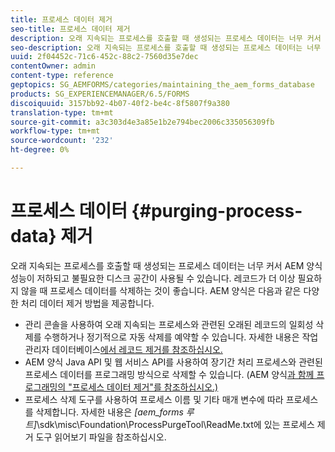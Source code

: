 ```yaml
---
title: 프로세스 데이터 제거
seo-title: 프로세스 데이터 제거
description: 오래 지속되는 프로세스를 호출할 때 생성되는 프로세스 데이터는 너무 커서 AEM 양식 성능이 저하되고 불필요한 디스크 공간이 사용될 수 있습니다. 프로세스 데이터를 삭제하는 방법을 참조하십시오.
seo-description: 오래 지속되는 프로세스를 호출할 때 생성되는 프로세스 데이터는 너무 커서 AEM 양식 성능이 저하되고 불필요한 디스크 공간이 사용될 수 있습니다. 프로세스 데이터를 삭제하는 방법을 참조하십시오.
uuid: 2f04452c-71c6-452c-88c2-7560d35e7dec
contentOwner: admin
content-type: reference
geptopics: SG_AEMFORMS/categories/maintaining_the_aem_forms_database
products: SG_EXPERIENCEMANAGER/6.5/FORMS
discoiquuid: 3157bb92-4b07-40f2-be4c-8f5807f9a380
translation-type: tm+mt
source-git-commit: a3c303d4e3a85e1b2e794bec2006c335056309fb
workflow-type: tm+mt
source-wordcount: '232'
ht-degree: 0%

---
```



# 프로세스 데이터 {#purging-process-data} 제거

오래 지속되는 프로세스를 호출할 때 생성되는 프로세스 데이터는 너무 커서 AEM 양식 성능이 저하되고 불필요한 디스크 공간이 사용될 수 있습니다. 레코드가 더 이상 필요하지 않을 때 프로세스 데이터를 삭제하는 것이 좋습니다. AEM 양식은 다음과 같은 다양한 처리 데이터 제거 방법을 제공합니다.

* 관리 콘솔을 사용하여 오래 지속되는 프로세스와 관련된 오래된 레코드의 일회성 삭제를 수행하거나 정기적으로 자동 삭제를 예약할 수 있습니다. 자세한 내용은 작업 관리자 데이터베이스[에서 레코드 제거를 참조하십시오.](/help/forms/using/admin-help/purge-records-job-manager-database.md#purge-records-from-the-job-manager-database)
* AEM 양식 Java API 및 웹 서비스 API를 사용하여 장기간 처리 프로세스와 관련된 프로세스 데이터를 프로그래밍 방식으로 삭제할 수 있습니다. (AEM 양식[과 함께 프로그래밍의 &quot;프로세스 데이터 제거&quot;를 참조하십시오.)](https://www.adobe.com/go/learn_aemforms_programming_63)
* 프로세스 삭제 도구를 사용하여 프로세스 이름 및 기타 매개 변수에 따라 프로세스를 삭제합니다. 자세한 내용은 *[aem_forms 루트]*\sdk\misc\Foundation\ProcessPurgeTool\ReadMe.txt에 있는 프로세스 제거 도구 읽어보기 파일을 참조하십시오.

